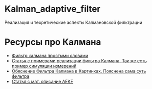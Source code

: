 # Kalman_adaptive_filter
 Реализация и теоретические аспекты Калмановской фильтрации

# Ресурсы про Калмана 

- [Фильтр калмана простыми словами](https://mp-lab.ru/filtr_kalmana_dlya_nachinayushchih/)
- [Статья с примерами реализации фильтра Калмана. Так же есть пример симуляции измерений](https://habr.com/ru/companies/singularis/articles/516798/)
- [Обяснение Фильтра Калмана в Картинках. Пояснена сама суть фильтра](https://habr.com/ru/articles/594249/)
- [Статья с мат. описание AEKF](Литература/AEKF.pdf)